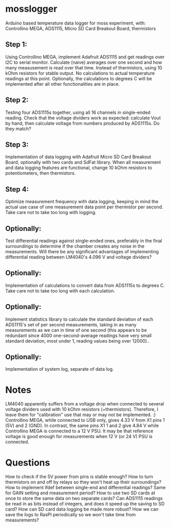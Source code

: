 # mosslogger
Arduino based temperature data logger for moss experiment, with: Controllino MEGA, ADS1115, Micro SD Card Breakout Board, thermistors

## Step 1: 
Using Controllino MEGA, implement Adafruit ADS1115 and get readings over I2C to serial monitor. Calculate (naive) averages over one second and how many measusement is read over that time. Instead of thermistors, using 10 kOhm resistors for stable output. No calculations to actual temperature readings at this point. Optionally, the calculations to degrees C will be implemented after all other functionalities are in place.

## Step 2: 
Testing four ADS1115s together, using all 16 channels in single-ended reading. Check that the voltage dividers work as expected: calculate Vout by hand, then calculate voltage from numbers produced by ADS1115s. Do they match?

## Step 3: 
Implementation of data logging with Adafruit Micro SD Card Breakout Board, optionally with two cards and SdFat library. When all measurement and data logging features are functional, change 10 kOhm resistors to potentiometers, then thermistors.

## Step 4: 
Optimize measurement frequency with data logging, keeping in mind the actual use case of one measurement data point per thermistor per second. Take care not to take too long with logging.

## Optionally: 
Test differential readings against single-ended ones, preferably in the final surroundings to determine if the chamber creates any noise in the measurements. Will there be any significant advantages of implementing differential reading between LM4040's 4.096 V and voltage dividers?

## Optionally: 
Implementation of calculations to convert data from ADS1115s to degrees C. Take care not to take too long with each calculation.

## Optionally:
Implement statistics library to calculate the standard deviation of each ADS1115's set of per second measurements, taking in as many measurements as we can in time of one second (this appears to be redundant since 4000 one-second-average readings have very small standard deviation, most under 1, reading values being over 12000)..

## Optionally:
Implementation of system log, separate of data log.

# Notes
LM4040 apparently suffers from a voltage drop when connected to several voltage dividers used with 10 kOhm resistors (+thermistors). Therefore, I leave them for "calibration" use that may or may not be implemented. :)
Controllino MEGA, while connected to USB only, gives 4.33 V from X1 pins 1 (5V) and 2 (GND).
In contrast, the same pins X1 1 and 2 give 4.84 V while Controllino MEGA is connected to a 12 V PSU.
It may be that reference voltage is good enough for measurements when 12 V (or 24 V) PSU is connected.

# Questions
How to check if the 5V power from pins is stable enough?
How to turn thermistors on and off by relays so they won't heat up their surroundings?
How to implement ifdef between single-end and differential readings? Same for GAIN setting and measurement period?
How to use two SD cards at once to store the same data on two separate cards?
Can ADS1115 readings be read in as bits instead of integers, and does it speed up the saving to SD card?
How can SD card data logging be made more robust?
How we can save the logs to RasPI periodically so we won't take time from measurements?
